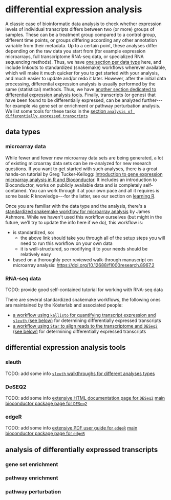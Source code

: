 # differential expression analysis

A classic case of bioinformatic data analysis to check whether expression levels of individual transcripts differs between two (or more) groups of samples.
These can be a treatment group compared to a control group, different time points, or groups differing according any other annotation variable from their metadata.
Up to a certain point, these analyses differ depending on the raw data you start from (for example expression microarrays, full transcriptome RNA-seq data, or specialized RNA sequencing methods).
Thus, we have [one section per data type](#data-types) here, and include linkouts to standardized (snakemake) workflows wherever available, which will make it much quicker for you to get started with your analysis, and much easier to update and/or redo it later.
However, after the initial data processing, differential expression analysis is usually performed by the same (statistical) methods.
Thus, we have [another section dedicated to differential expression analysis tools](#differential-expression-analysis-tools).
Finally, transcripts (or genes) that have been found to be differentially expressed, can be analyzed further---for example via gene set or enrichment or pathway perturbation analysis.
We list some tools for these tasks in the [section `analysis of differentially expressed transcripts`](#analysis-of-differentially-expressed-transcripts)

## data types

### microarray data

While fewer and fewer new microarray data sets are being generated, a lot of existing microarray data sets can be re-analyzed for new research questions.
If you want to get started with such analyses, there is a great hands-on tutorial by Greg Tucker-Kellogg: [Introduction to gene expression microarray analysis in R and Bioconductor](https://gtk-teaching.github.io/Microarrays-R/).
It includes an introduction to Bioconductor, works on publicly available data and is completely self-contained.
You can work through it at your own pace and all it requires is some basic R knowledge---for the latter, see our section on [learning R](../languages/r.md#learning-programming-with-r).

Once you are familiar with the data type and the analysis, there's a [standardized snakemake workflow for microarray analysis](https://snakemake.github.io/snakemake-workflow-catalog/?usage=zifornd/arrays) by James Ashmore.
While we haven't used this workflow ourselves (but might in the future, we'll try to update the info here if we do), this workflow is:
* is standardized, so:
  * the above link should take you through all of the setup steps you will need to run this workflow on your own data
  * it is well-structured, so modifying it to your needs should be relatively easy
* based on a thoroughly peer reviewed walk-through manuscript on microarray analysis: https://doi.org/10.12688/f1000research.8967.2

### RNA-seq data

TODO: provide good self-contained tutorial for working with RNA-seq data

There are several standardized snakemake workflows, the following ones are maintained by the Kösterlab and associated people: 
* [a workflow using `kallisto` for quantifying transcript expression and `sleuth` (see below)](https://snakemake.github.io/snakemake-workflow-catalog/?usage=snakemake-workflows/rna-seq-kallisto-sleuth) for determining differentially expressed transcripts
* [a workflow using `Star` to align reads to the transcriptome and `DESeq2` (see below)](https://snakemake.github.io/snakemake-workflow-catalog/?usage=snakemake-workflows/rna-seq-star-deseq2) for determining differentially expressed transcripts

## differential expression analysis tools

### sleuth

TODO: add some info
[`sleuth` walkthroughs for different analyses types](https://pachterlab.github.io/sleuth/walkthroughs)

### DeSEQ2

TODO: add some info
[extensive HTML documentation page for `DESeq2`](https://bioconductor.org/packages/release/bioc/vignettes/DESeq2/inst/doc/DESeq2.html)
[main bioconductor package page for `DESeq2`](https://bioconductor.org/packages/release/bioc/html/DESeq2.html)

### edgeR

TODO: add some info
[extensive PDF user guide for `edgeR`](https://bioconductor.org/packages/release/bioc/vignettes/edgeR/inst/doc/edgeRUsersGuide.pdf)
[main bioconductor package page for `edgeR`](https://bioconductor.org/packages/release/bioc/html/edgeR.html)

## analysis of differentially expressed transcripts

### gene set enrichment

### pathway enrichment

### pathway perturbation
